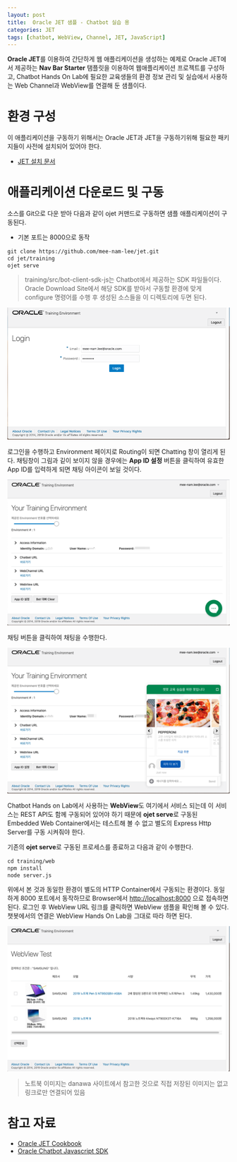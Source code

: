 ```yaml
---
layout: post
title:  Oracle JET 샘플 - Chatbot 실습 용
categories: JET
tags: [chatbot, WebView, Channel, JET, JavaScript]
---
```


**Oracle JET**를 이용하여 간단하게 웹 애플리케이션을 생성하는 예제로 Oracle JET에서 제공하는 **Nav Bar Starter** 탬플릿을 이용하여 웹애플리케이션 프로젝트를 구성하고, Chatbot Hands On Lab에 필요한 교육생들의 환경 정보 관리 및 실습에서 사용하는 Web Channel과 WebView를 연결해 둔 샘플이다.

# 환경 구성
이 애플리케이션을 구동하기 위해서는 Oracle JET과 JET을 구동하기위해 필요한 패키지들이 사전에 설치되어 있어야 한다.

- [JET 설치 문서](https://docs.oracle.com/en/middleware/developer-tools/jet/7/develop/choose-development-environment-oracle-jet.html#GUID-8A2D524A-3822-4D5D-8E87-1E1B39283999)


# 애플리케이션 다운로드 및 구동

소스를 Git으로 다운 받아 다음과 같이 ojet 커맨드로 구동하면 샘플 애플리케이션이 구동된다.

- 기본 포트는 8000으로 동작

```
git clone https://github.com/mee-nam-lee/jet.git
cd jet/training
ojet serve
```

> training/src/bot-client-sdk-js는 Chatbot에서 제공하는 SDK 파일들이다. Oracle Download Site에서 해당 SDK를 받아서 구동할 환경에 맞게 configure 명령어를 수행 후 생성된 소스들을 이 디렉토리에 두면 된다.

![](/assets/images/jet/chatbot_env/01_login.png)

로그인을 수행하고 Environment 페이지로 Routing이 되면 Chatting 창이 열리게 된다.
채팅창이 그림과 깉이 보이지 않을 경우에는 **App ID 설정** 버튼을 클릭하여 유효한 App ID를 입력하게 되면 채팅 아이콘이 보일 것이다.

![](/assets/images/jet/chatbot_env/02_env.png)

채팅 버튼을 클릭하여 채팅을 수행한다.

![](/assets/images/jet/chatbot_env/03_chat.png)



Chatbot Hands on Lab에서 사용하는 **WebView**도 여기에서 서비스 되는데
이 서비스는 REST API도 함께 구동되어 있어야 하기 때문에 **ojet serve**로 구동된 Embedded Web Container에서는 테스트해 볼 수 없고
별도의 Express Http Server를 구동 시켜줘야 한다.

기존의 **ojet serve**로 구동된 프로세스를 종료하고 다음과 같이 수행한다.

```
cd training/web
npm install
node server.js
```
위에서 본 것과 동일한 환경이 별도의 HTTP Container에서 구동되는 환경이다. 
동일하게 8000 포트에서 동작하므로 Browser에서 [http://localhost:8000](http://localhost:8000) 으로 접속하면 된다.
로그인 후 WebView URL 링크를 클릭하면 WebView 샘플을 확인해 볼 수 있다.
챗봇에서의 연결은 WebView Hands On Lab을 그대로 따라 하면 된다.

![](/assets/images/jet/chatbot_env/04_webview.png)

> 노트북 이미지는 danawa 사이트에서 참고한 것으로 직접 저장된 이미지는 없고 링크로만 연결되어 있음

# 참고 자료
- [Oracle JET Cookbook](https://www.oracle.com/webfolder/technetwork/jet/jetCookbook.html)
- [Oracle Chatbot Javascript SDK](https://www.oracle.com/downloads/cloud/amce-downloads.html)